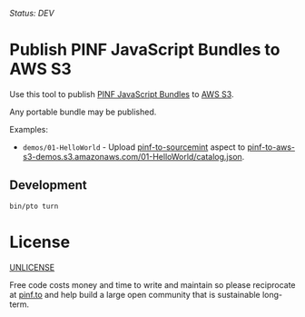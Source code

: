 *Status: DEV*

Publish PINF JavaScript Bundles to AWS S3
=========================================

Use this tool to publish [PINF JavaScript Bundles](https://github.com/pinf/pinf-loader-js) to [AWS S3](http://aws.amazon.com/s3/).

Any portable bundle may be published.

Examples:

  * `demos/01-HelloWorld` - Upload [pinf-to-sourcemint](https://github.com/pinf-to/pinf-to-sourcemint) aspect to [pinf-to-aws-s3-demos.s3.amazonaws.com/01-HelloWorld/catalog.json](http://pinf-to-aws-s3-demos.s3.amazonaws.com/01-HelloWorld/catalog.json).


Development
-----------

	bin/pto turn


License
=======

[UNLICENSE](http://unlicense.org/)

Free code costs money and time to write and maintain so please reciprocate at [pinf.to](http://pinf.to/) and help build a large open community that is sustainable long-term.
